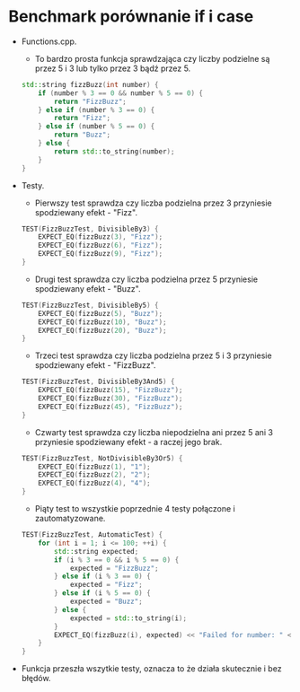# Benchmark porównanie if i case 
                
+ Functions.cpp.
    + To bardzo prosta funkcja sprawdzająca czy liczby podzielne są przez 5 i 3 lub tylko przez 3 bądź przez 5.

    ```cpp
    std::string fizzBuzz(int number) {
        if (number % 3 == 0 && number % 5 == 0) {
            return "FizzBuzz";
        } else if (number % 3 == 0) {
            return "Fizz";
        } else if (number % 5 == 0) {
            return "Buzz";
        } else {
            return std::to_string(number);
        }
    }
    ```
+ Testy.
    + Pierwszy test sprawdza czy liczba podzielna przez 3 przyniesie spodziewany efekt - "Fizz".
    
    ```cpp
    TEST(FizzBuzzTest, DivisibleBy3) {
        EXPECT_EQ(fizzBuzz(3), "Fizz");
        EXPECT_EQ(fizzBuzz(6), "Fizz");
        EXPECT_EQ(fizzBuzz(9), "Fizz");
    }
    ```

    + Drugi test sprawdza czy liczba podzielna przez 5 przyniesie spodziewany efekt - "Buzz".
    
    ```cpp
    TEST(FizzBuzzTest, DivisibleBy5) {
        EXPECT_EQ(fizzBuzz(5), "Buzz");
        EXPECT_EQ(fizzBuzz(10), "Buzz");
        EXPECT_EQ(fizzBuzz(20), "Buzz");
    }
    ```

    + Trzeci test sprawdza czy liczba podzielna przez 5 i 3 przyniesie spodziewany efekt - "FizzBuzz".

    ```cpp
    TEST(FizzBuzzTest, DivisibleBy3And5) {
        EXPECT_EQ(fizzBuzz(15), "FizzBuzz");
        EXPECT_EQ(fizzBuzz(30), "FizzBuzz");
        EXPECT_EQ(fizzBuzz(45), "FizzBuzz");
    }
    ```

    + Czwarty test sprawdza czy liczba niepodzielna ani przez 5 ani 3 przyniesie spodziewany efekt - a raczej jego brak.

    ```cpp
    TEST(FizzBuzzTest, NotDivisibleBy3Or5) {
        EXPECT_EQ(fizzBuzz(1), "1");
        EXPECT_EQ(fizzBuzz(2), "2");
        EXPECT_EQ(fizzBuzz(4), "4");
    }
    ```


    + Piąty test to wszystkie poprzednie 4 testy połączone i zautomatyzowane.

    ```cpp
    TEST(FizzBuzzTest, AutomaticTest) {
        for (int i = 1; i <= 100; ++i) {
            std::string expected;
            if (i % 3 == 0 && i % 5 == 0) {
                expected = "FizzBuzz";
            } else if (i % 3 == 0) {
                expected = "Fizz";
            } else if (i % 5 == 0) {
                expected = "Buzz";
            } else {
                expected = std::to_string(i);
            }
            EXPECT_EQ(fizzBuzz(i), expected) << "Failed for number: " << i;
        }
    }
    ```

+ Funkcja przeszła wszytkie testy, oznacza to że działa skutecznie i bez błędów.
